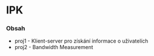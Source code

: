 # IPK
### Obsah
- proj1 - Klient-server pro získání informace o uživatelích
- proj2 - Bandwidth Measurement
